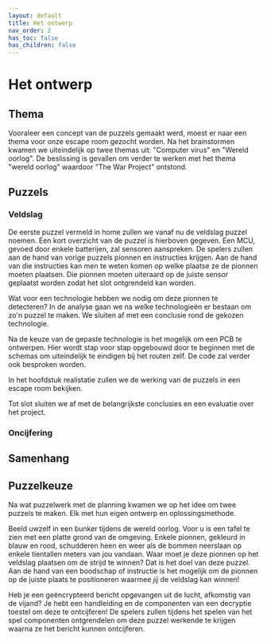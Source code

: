 ```yaml
---
layout: default
title: Het ontwerp
nav_order: 2
has_toc: false
has_children: false
---
```


# Het ontwerp

## Thema

Vooraleer een concept van de puzzels gemaakt werd, moest er naar een thema voor onze escape room gezocht worden. Na het brainstormen kwamen we uiteindelijk op twee themas uit: "Computer virus" en "Wereld oorlog". De beslissing is gevallen om verder te werken met het thema "wereld oorlog" waardoor "The War Project" ontstond. 

## Puzzels
### Veldslag

De eerste puzzel vermeld in home zullen we vanaf nu de veldslag puzzel noemen. Een kort overzicht van de puzzel is hierboven gegeven. Een MCU, gevoed door enkele batterijen, zal sensoren aanspreken. De spelers zullen aan de hand van vorige puzzels pionnen en instructies krijgen. Aan de hand van die instructies kan men te weten komen op welke plaatse ze de pionnen moeten plaatsen. Die pionnen moeten uiteraard op de juiste sensor geplaatst worden zodat het slot ontgrendeld kan worden. 

Wat voor een technologie hebben we nodig om deze pionnen te detecteren? In de analyse gaan we na welke technologieën er bestaan om zo'n puzzel te maken. We sluiten af met een conclusie rond de gekozen technologie.

Na de keuze van de gepaste technologie is het mogelijk om een PCB te ontwerpen. Hier wordt stap voor stap opgebouwd door te beginnen met de schemas om uiteindelijk te eindigen bij het routen zelf. De code zal verder ook besproken worden.

In het hoofdstuk realistatie zullen we de werking van de puzzels in een escape room bekijken.

Tot slot sluiten we af met de belangrijkste conclusies en een evaluatie over het project. 

### Oncijfering
## Samenhang

## Puzzelkeuze

Na wat puzzelwerk met de planning kwamen we op het idee om twee puzzels te maken. Elk met hun eigen ontwerp en oplossingsmethode.

Beeld uwzelf in een bunker tijdens de wereld oorlog. Voor u is een tafel te zien met een platte grond van de omgeving. Enkele pionnen, gekleurd in blauw en rood, schudderen heen en weer als de bommen neerslaan op enkele tientallen meters van jou vandaan. Waar moet je deze pionnen op het veldslag plaatsen om de strijd te winnen? Dat is het doel van deze puzzel. Aan de hand van een boodschap of instructie is het mogelijk om de pionnen op de juiste plaats te positioneren waarmee *jij* de veldslag kan winnen!

Heb je een geëncrypteerd bericht opgevangen uit de lucht, afkomstig van de vijand? Je hebt een handleiding en de componenten van een decryptie toestel om deze te ontcijferen! De spelers zullen tijdens het spelen van het spel componenten ontgrendelen om deze puzzel werkende te krijgen waarna ze het bericht kunnen ontcijferen.